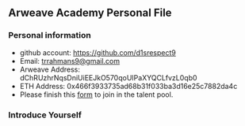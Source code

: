 ## Arweave Academy Personal File

### Personal information

- github account: https://github.com/d1srespect9
- Email: trrahmans9@gmail.com
- Arweave Address: dChRUzhrNqsDniUiEEJkO570qoUIPaXYQCLfvzL0qb0
- ETH Address: 0x466f3933735ad68b31f033ba3d16e25c7882da4c
- Please finish this [form](https://docs.google.com/forms/d/e/1FAIpQLSfWA5fIIcBgmRppm3jNz5vmf9Mai_QMVil-2pO4r7YKn_Zhtw/viewform?usp=sf_link) to join in the talent pool.

### Introduce Yourself
